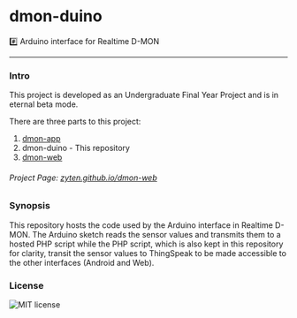 # dmon-duino
:hash: Arduino interface for Realtime D-MON

***
### Intro

This project is developed as an Undergraduate Final Year Project and is in eternal beta mode.

There are three parts to this project:

1. [dmon-app](https://github.com/Zyten/dmon-app)
2. dmon-duino - This repository
3. [dmon-web](https://github.com/Zyten/dmon-web)

###### Project Page: [zyten.github.io/dmon-web](http://zyten.github.io/dmon-web)

### Synopsis

This repository hosts the code used by the Arduino interface in Realtime D-MON. The Arduino sketch reads the sensor values and transmits them to a hosted PHP script while the PHP script, which is also kept in this repository for clarity, transit the sensor values to ThingSpeak to be made accessible to the other interfaces (Android and Web).

### License

![MIT license](https://img.shields.io/npm/l/express.svg)
